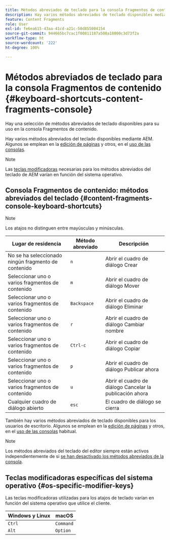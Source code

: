 ```yaml
---
title: Métodos abreviados de teclado para la consola Fragmentos de contenido
description: Hay varios métodos abreviados de teclado disponibles mediante AEM, incluidos algunos para la administración de Fragmentos de contenido
feature: Content Fragments
role: User
exl-id: fe6ea615-43aa-41cd-a21c-50d855084154
source-git-commit: 944665bc7cac1f00811187a508a18800c3d73f2a
workflow-type: ht
source-wordcount: '222'
ht-degree: 100%

---
```


# Métodos abreviados de teclado para la consola Fragmentos de contenido {#keyboard-shortcuts-content-fragments-console}

Hay una selección de métodos abreviados de teclado disponibles para su uso en la consola Fragmentos de contenido.

Hay varios métodos abreviados del teclado disponibles mediante AEM. Algunos se emplean en la [edición de páginas](/help/sites-cloud/authoring/fundamentals/keyboard-shortcuts.md) y otros, en el [uso de las consolas](/help/sites-cloud/authoring/getting-started/keyboard-shortcuts.md).

>[!NOTE]
>
>Las [teclas modificadoras](#os-specific-modifier-keys) necesarias para los métodos abreviados del teclado de AEM varían en función del sistema operativo.

## Consola Fragmentos de contenido: métodos abreviados del teclado {#content-fragments-console-keyboard-shortcuts}

>[!NOTE]
>
>Los atajos no distinguen entre mayúsculas y minúsculas.

| Lugar de residencia | Método abreviado | Descripción |
|---|---|---|
| No se ha seleccionado ningún fragmento de contenido | `n` | Abrir el cuadro de diálogo Crear |
| Seleccionar uno o varios fragmentos de contenido | `m` | Abrir el cuadro de diálogo Mover |
| Seleccionar uno o varios fragmentos de contenido | `Backspace` | Abrir el cuadro de diálogo Eliminar |
| Seleccionar uno o varios fragmentos de contenido | `r` | Abrir el cuadro de diálogo Cambiar nombre |
| Seleccionar uno o varios fragmentos de contenido | `Ctrl-c` | Abrir el cuadro de diálogo Copiar |
| Seleccionar uno o varios fragmentos de contenido | `p` | Abrir el cuadro de diálogo Publicar ahora |
| Seleccionar uno o varios fragmentos de contenido | `u` | Abrir el cuadro de diálogo Cancelar la publicación ahora |
| Cualquier cuadro de diálogo abierto | `esc` | El cuadro de diálogo se cierra |

También hay varios métodos abreviados de teclado disponibles para los usuarios de escritorio. Algunos se emplean en la [edición de páginas](/help/sites-cloud/authoring/fundamentals/keyboard-shortcuts.md) y otros, en el [uso de las consolas](/help/sites-cloud/authoring/getting-started/keyboard-shortcuts.md) habitual.

>[!NOTE]
>
>Los métodos abreviados del teclado del editor siempre están activos independientemente de si [se han desactivado los métodos abreviados de la consola](/help/sites-cloud/authoring/getting-started/keyboard-shortcuts.md#deactivating-keyboard-shortcuts).

## Teclas modificadoras específicas del sistema operativo {#os-specific-modifier-keys}

Las teclas modificadoras utilizadas para los atajos de teclado varían en función del sistema operativo que utilice el cliente.

| Windows y Linux | macOS |
|---|---|
| `Ctrl` | `Command` |
| `Alt` | `Option` |
